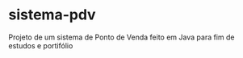 # sistema-pdv
Projeto de um sistema de Ponto de Venda feito em Java para fim de estudos e portifólio  
